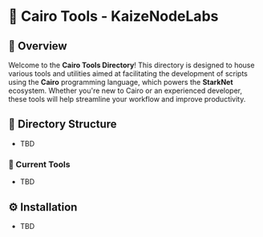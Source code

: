 # 🚀 Cairo Tools - KaizeNodeLabs

## 📝 Overview
Welcome to the **Cairo Tools Directory**! This directory is designed to house various tools and utilities aimed at facilitating the development of scripts using the **Cairo** programming language, which powers the **StarkNet** ecosystem. Whether you're new to Cairo or an experienced developer, these tools will help streamline your workflow and improve productivity.

## 📂 Directory Structure
- TBD

### 📁 Current Tools
- TBD

## ⚙️ Installation
- TBD
